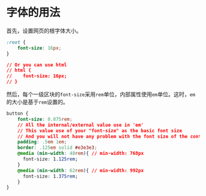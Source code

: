 # 字体的用法

首先，设置网页的根字体大小。

```css
:root {
    font-size: 16px;
}

// Or you can use html
// html {
//    font-size: 16px;
// }
```

然后，每个一级区块的`font-size`采用`rem`单位，内部属性使用`em`单位。这时，`em`的大小是基于`rem`设置的。

```css
button {
    font-size: 0.875rem;
    // All the internal/external value use in 'em'
    // This value use of your "font-size" as the basic font size
    // And you will not have any problem with the font size of the container ( Example bottom )
    padding: .5em 1em;
    border: .125em solid #e3e3e3;
    @media (min-width: 48rem){ // min-width: 768px
      font-size: 1.125rem;
    }
    @media (min-width: 62rem){ // min-width: 992px
      font-size: 1.375rem;
    }
}
```

